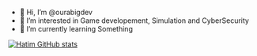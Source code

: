 - 👋 Hi, I’m @ourabigdev
- 👀 I’m interested in Game developement, Simulation and CyberSecurity
- 🌱 I’m currently learning Something

[![Hatim GitHub stats](https://github-readme-stats.vercel.app/api?username=ourabigdev)](https://github.com/anuraghazra/github-readme-stats)
